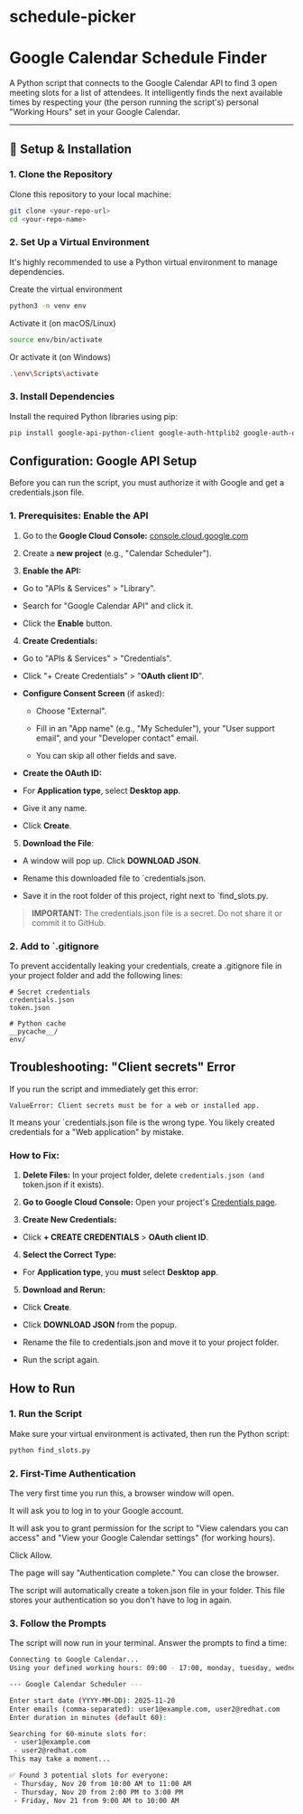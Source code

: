 # schedule-picker

# Google Calendar Schedule Finder

A Python script that connects to the Google Calendar API to find 3 open meeting slots for a list of attendees. It intelligently finds the next available times by respecting your (the person running the script's) personal "Working Hours" set in your Google Calendar.

---

## 🚀 Setup & Installation

### 1. Clone the Repository

Clone this repository to your local machine:

```bash
git clone <your-repo-url>
cd <your-repo-name>
```

### 2. Set Up a Virtual Environment
It's highly recommended to use a Python virtual environment to manage dependencies.

Create the virtual environment
```bash
python3 -m venv env
```

Activate it (on macOS/Linux)
```bash
source env/bin/activate
```

Or activate it (on Windows)
```bash
.\env\Scripts\activate
```

### 3. Install Dependencies
Install the required Python libraries using pip:

```bash
pip install google-api-python-client google-auth-httplib2 google-auth-oauthlib python-dateutil pytz
```

## Configuration: Google API Setup
Before you can run the script, you must authorize it with Google and get a credentials.json file.

### 1. Prerequisites: Enable the API
1. Go to the **Google Cloud Console:** [console.cloud.google.com](https://console.cloud.google.com)

2. Create a **new project** (e.g., "Calendar Scheduler").

3. **Enable the API:**

* Go to "APIs & Services" > "Library".

* Search for "Google Calendar API" and click it.

* Click the **Enable** button.

4. **Create Credentials:**

* Go to "APIs & Services" > "Credentials".

* Click "+ Create Credentials" > "**OAuth client ID**".

* **Configure Consent Screen** (if asked):

    * Choose "External".

    * Fill in an "App name" (e.g., "My Scheduler"), your "User support email", and your "Developer contact" email.

    * You can skip all other fields and save.

* **Create the OAuth ID:**

* For **Application type**, select **Desktop app**.

* Give it any name.

* Click **Create**.

5. **Download the File**:

* A window will pop up. Click **DOWNLOAD JSON**.

* Rename this downloaded file to `credentials.json.

* Save it in the root folder of this project, right next to `find_slots.py.

> **IMPORTANT:** The credentials.json file is a secret. Do not share it or commit it to GitHub.

### 2. Add to `.gitignore
To prevent accidentally leaking your credentials, create a .gitignore file in your project folder and add the following lines:

```text
# Secret credentials
credentials.json
token.json

# Python cache
__pycache__/
env/
```

## Troubleshooting: "Client secrets" Error
If you run the script and immediately get this error:

```
ValueError: Client secrets must be for a web or installed app.
```

It means your `credentials.json file is the wrong type. You likely created credentials for a "Web application" by mistake.

### How to Fix:

1. **Delete Files:** In your project folder, delete `credentials.json (and `token.json if it exists).

2. **Go to Google Cloud Console:** Open your project's [Credentials page](https://console.cloud.google.com/apis/credentials).

3. **Create New Credentials:**

* Click **+ CREATE CREDENTIALS** > **OAuth client ID**.

4. **Select the Correct Type:**

* For **Application type**, you **must** select **Desktop app**.

5. **Download and Rerun:**

* Click **Create**.

* Click **DOWNLOAD JSON** from the popup.

* Rename the file to credentials.json and move it to your project folder.

* Run the script again.

## How to Run
### 1. Run the Script
Make sure your virtual environment is activated, then run the Python script:

```bash
python find_slots.py
```

### 2. First-Time Authentication
The very first time you run this, a browser window will open.

It will ask you to log in to your Google account.

It will ask you to grant permission for the script to "View calendars you can access" and "View your Google Calendar settings" (for working hours).

Click Allow.

The page will say "Authentication complete." You can close the browser.

The script will automatically create a token.json file in your folder. This file stores your authentication so you don't have to log in again.

### 3. Follow the Prompts
The script will now run in your terminal. Answer the prompts to find a time:

```bash
Connecting to Google Calendar...
Using your defined working hours: 09:00 - 17:00, monday, tuesday, wednesday, thursday, friday

--- Google Calendar Scheduler ---

Enter start date (YYYY-MM-DD): 2025-11-20
Enter emails (comma-separated): user1@example.com, user2@redhat.com
Enter duration in minutes (default 60):

Searching for 60-minute slots for:
 - user1@example.com
 - user2@redhat.com
This may take a moment...

✅ Found 3 potential slots for everyone:
 - Thursday, Nov 20 from 10:00 AM to 11:00 AM
 - Thursday, Nov 20 from 2:00 PM to 3:00 PM
 - Friday, Nov 21 from 9:00 AM to 10:00 AM
```
